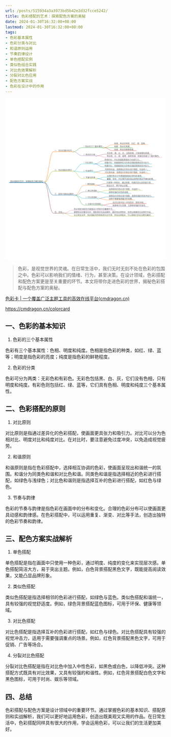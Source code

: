 ```yaml
---
url: /posts/515934a3a3973bd5b42e2d32fcce5242/
title: 色彩搭配的艺术：探索配色方案的奥秘
date: 2024-01-30T16:32:00+08:00
lastmod: 2024-01-30T16:32:00+08:00
tags:
- 色彩基本属性
- 色彩分类与对比
- 和谐原则运用
- 节奏韵律设计
- 单色搭配实例
- 类似色组合实践
- 对比色效果解析
- 分裂对比色应用
- 配色方案实战
- 色彩在设计中的作用
---
```


<img src="/images/2024_02_03 18_53_43.png" title="2024_02_03 18_53_43.png" alt="2024_02_03 18_53_43.png"/>


> 色彩，是视觉世界的灵魂。在日常生活中，我们无时无刻不处在色彩的包围之中。色彩可以影响我们的情绪、行为，甚至决策。在设计领域，色彩搭配和配色方案更是至关重要的环节。本文将带你走进色彩的世界，揭秘色彩搭配与配色方案的奥秘。

[色彩卡 | 一个覆盖广泛主题工具的高效在线平台(cmdragon.cn)](https://cmdragon.cn/colorcard)

https://cmdragon.cn/colorcard

## 一、色彩的基本知识

1. 色彩的三个基本属性

色彩有三个基本属性：色相、明度和纯度。色相是指色彩的种类，如红、绿、蓝等；明度是指色彩的亮度；纯度是指色彩的鲜艳程度。

2. 色彩的分类

色彩可分为两类：无彩色和有彩色。无彩色包括黑、白、灰，它们没有色相，只有明度和纯度。有彩色则包括红、绿、蓝等，它们具有色相、明度和纯度三个基本属性。

## 二、色彩搭配的原则

1. 对比原则

对比原则是指通过差异化的色彩搭配，使画面更具张力和吸引力。对比可以分为色相对比、明度对比和纯度对比。在对比时，要注意避免过度冲突，以免造成视觉疲劳。

2. 和谐原则

和谐原则是指在色彩搭配中，选择相互协调的色彩，使画面呈现出和谐统一的氛围。和谐分为同类色和谐和对比色和谐。同类色和谐是指选择相近的色彩进行搭配，如绿色与浅绿色；对比色和谐则是指选择互补的色彩进行搭配，如红色与绿色。

3. 节奏与韵律

色彩的节奏与韵律是指色彩在画面中的分布和变化。合理的色彩分布可以使画面更具动感和韵律感。在色彩搭配中，可以运用重复、渐变、对比等手法，创造出独特的色彩节奏和韵律。

## 三、配色方案实战解析

1. 单色搭配

单色搭配是指在画面中只使用一种色彩，通过明度、纯度的变化来实现层次感。单色搭配简洁大方，易于突出主题。例如，白色背景搭配黑色文字，既能提高阅读效果，又能凸显品牌形象。

2. 类似色搭配

类似色搭配是指选择相邻的色彩进行搭配，如绿色与蓝色。类似色搭配和谐统一，具有较强的视觉舒适度。例如，绿色背景搭配蓝色图标，可用于环保、健康等领域。

3. 对比色搭配

对比色搭配是指选择互补的色彩进行搭配，如红色与绿色。对比色搭配具有较强的视觉冲击力，适用于需要强调重点的场景。例如，红色背景搭配黑色文字，可用于促销、广告等场合。

4. 分裂对比色搭配

分裂对比色搭配是指在对比色中加入中性色彩，如黑色或白色，以降低冲突。这种搭配方式既具有对比效果，又具有较强的和谐性。例如，红色背景搭配白色文字和黑色图标，可用于时尚、娱乐等领域。

## 四、总结

色彩搭配与配色方案是设计领域中的重要环节。通过掌握色彩的基本知识、搭配原则和实战解析，我们可以更好地运用色彩，创造出既美观又实用的作品。在日常生活中，色彩搭配同样具有很大的作用，学会运用色彩，可以让我们的生活更加美好。
